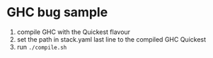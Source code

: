 # GHC bug sample

1. compile GHC with the Quickest flavour
2. set the path in stack.yaml last line to the compiled GHC Quickest
3. run `./compile.sh`
